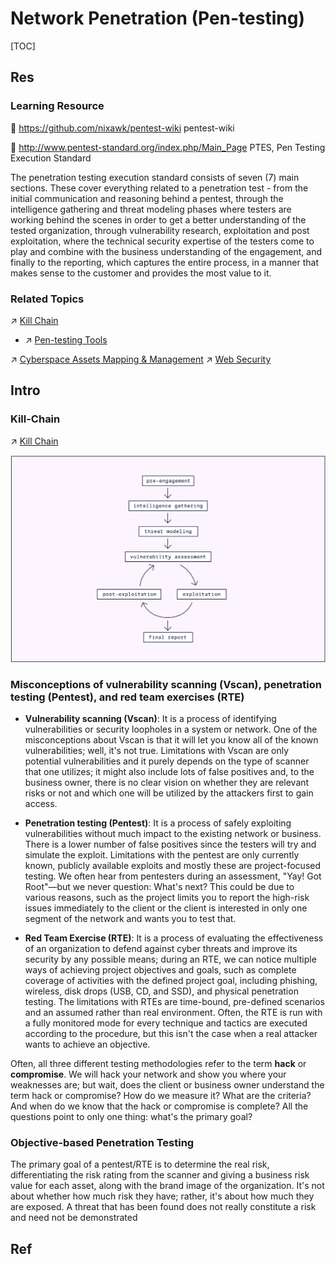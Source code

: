 # Network Penetration (Pen-testing)

[TOC]



## Res
### Learning Resource
📂 https://github.com/nixawk/pentest-wiki
pentest-wiki

📄 http://www.pentest-standard.org/index.php/Main_Page
PTES, Pen Testing Execution Standard

The penetration testing execution standard consists of seven (7) main sections. These cover everything related to a penetration test - from the initial communication and reasoning behind a pentest, through the intelligence gathering and threat modeling phases where testers are working behind the scenes in order to get a better understanding of the tested organization, through vulnerability research, exploitation and post exploitation, where the technical security expertise of the testers come to play and combine with the business understanding of the engagement, and finally to the reporting, which captures the entire process, in a manner that makes sense to the customer and provides the most value to it.


### Related Topics
↗ [Kill Chain](../../☠️%20Kill%20Chain/Kill%20Chain.md)
- ↗ [Pen-testing Tools](../../☠️%20Kill%20Chain/Pen-testing%20Tools/Pen-testing%20Tools.md)

↗ [Cyberspace Assets Mapping & Management](../../☠️%20Kill%20Chain/🛌%20Comprehensive%20Defense%20Systems%20&%20Security%20Products/🧨%20Cyberspace%20Assets%20Mapping%20&%20Management/Cyberspace%20Assets%20Mapping%20&%20Management.md)
↗ [Web Security](../../Application%20Security/💉%20Web%20Security/Web%20Security.md)



## Intro
### Kill-Chain
↗ [Kill Chain](../../☠️%20Kill%20Chain/Kill%20Chain.md)

![](../../../../Assets/Pics/Screenshot%202023-10-09%20at%207.33.54AM.png)

### Misconceptions of vulnerability scanning (Vscan), penetration testing (Pentest), and red team exercises (RTE)
- **Vulnerability scanning (Vscan)**: It is a process of identifying vulnerabilities or security loopholes in a system or network. One of the misconceptions about Vscan is that it will let you know all of the known vulnerabilities; well, it's not true. Limitations with Vscan are only potential vulnerabilities and it purely depends on the type of scanner that one utilizes; it might also include lots of false positives and, to the business owner, there is no clear vision on whether they are relevant risks or not and which one will be utilized by the attackers first to gain access. 

- **Penetration testing (Pentest)**: It is a process of safely exploiting vulnerabilities without much impact to the existing network or business. There is a lower number of false positives since the testers will try and simulate the exploit. Limitations with the pentest are only currently known, publicly available exploits and mostly these are project-focused testing. We often hear from pentesters during an assessment, "Yay! Got Root"—but we never question: What's next? This could be due to various reasons, such as the project limits you to report the high-risk issues immediately to the client or the client is interested in only one segment of the network and wants you to test that.

- **Red Team Exercise (RTE)**: It is a process of evaluating the effectiveness of an organization to defend against cyber threats and improve its security by any possible means; during an RTE, we can notice multiple ways of achieving project objectives and goals, such as complete coverage of activities with the defined project goal, including phishing, wireless, disk drops (USB, CD, and SSD), and physical penetration testing. The limitations with RTEs are time-bound, pre-defined scenarios and an assumed rather than real environment. Often, the RTE is run with a fully monitored mode for every technique and tactics are executed according to the procedure, but this isn't the case when a real attacker wants to achieve an objective.

Often, all three different testing methodologies refer to the term **hack** or **compromise**. We will hack your network and show you where your weaknesses are; but wait, does the client or business owner understand the term hack or compromise? How do we measure it? What are the criteria? And when do we know that the hack or compromise is complete? All the questions point to only one thing: what's the primary goal?


### Objective-based Penetration Testing
The primary goal of a pentest/RTE is to determine the real risk, differentiating the risk rating from the scanner and giving a business risk value for each asset, along with the brand image of the organization. It's not about whether how much risk they have; rather, it's about how much they are exposed. A threat that has been found does not really constitute a risk and need not be demonstrated



## Ref
